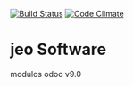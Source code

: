 [![Build Status](https://travis-ci.org/jobiols/odoo-addons.svg?branch=9.0)](https://travis-ci.org/jobiols/odoo-addons)
[![Code Climate](https://codeclimate.com/github/jobiols/odoo-addons/badges/gpa.svg)](https://codeclimate.com/github/jobiols/odoo-addons)

# jeo Software

modulos odoo v9.0